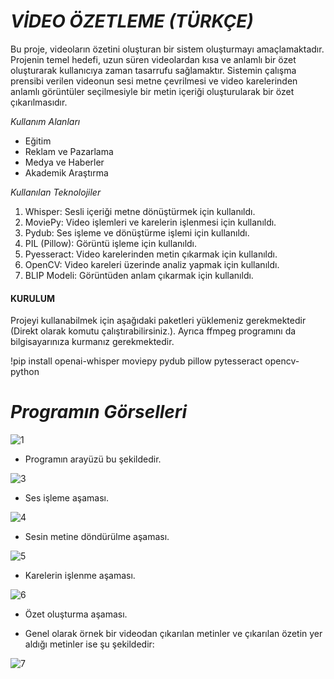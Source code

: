 # ***VİDEO ÖZETLEME (TÜRKÇE)*** 

Bu proje, videoların özetini oluşturan bir sistem oluşturmayı amaçlamaktadır. Projenin temel hedefi, uzun süren videolardan kısa ve anlamlı bir özet oluşturarak kullanıcıya zaman tasarrufu sağlamaktır. Sistemin çalışma prensibi verilen videonun sesi metne çevrilmesi ve video karelerinden anlamlı görüntüler seçilmesiyle bir metin içeriği oluşturularak bir özet çıkarılmasıdır. 

*Kullanım Alanları*
* 	Eğitim
* 	Reklam ve Pazarlama
* 	Medya ve Haberler
* 	Akademik Araştırma

*Kullanılan Teknolojiler*
1. Whisper: Sesli içeriği metne dönüştürmek için kullanıldı.
2. MoviePy: Video işlemleri ve karelerin işlenmesi için kullanıldı.
3. Pydub: Ses işleme ve dönüştürme işlemi için kullanıldı.
4. PIL (Pillow): Görüntü işleme için kullanıldı.
5. Pyesseract: Video karelerinden metin çıkarmak için kullanıldı.
6. OpenCV: Video kareleri üzerinde analiz yapmak için kullanıldı.
7. BLIP Modeli: Görüntüden anlam çıkarmak için kullanıldı.


#### KURULUM 
Projeyi kullanabilmek için aşağıdaki paketleri yüklemeniz gerekmektedir (Direkt olarak komutu çalıştırabilirsiniz.). Ayrıca ffmpeg programını da bilgisayarınıza kurmanız gerekmektedir.

!pip install openai-whisper moviepy pydub pillow pytesseract opencv-python 

# *Programın Görselleri*
![1](https://github.com/user-attachments/assets/21552ddc-f87d-47fc-be45-1ea2dda76360)

*  Programın arayüzü bu şekildedir.

![3](https://github.com/user-attachments/assets/7bb09468-cdc9-466a-819a-ee1cbf39c702)

*  Ses işleme aşaması.

![4](https://github.com/user-attachments/assets/39ce967b-ec1b-4a55-92bc-a3bcdf832501)

*  Sesin metine döndürülme aşaması.

![5](https://github.com/user-attachments/assets/36ec2b58-1216-4076-b59f-c5911a0ea7aa)

*  Karelerin işlenme aşaması.

![6](https://github.com/user-attachments/assets/5d50db90-74bc-4998-86cd-c4b156f47979)

* Özet oluşturma aşaması.



* Genel olarak örnek bir videodan çıkarılan metinler ve çıkarılan özetin yer aldığı metinler ise şu şekildedir:

![7](https://github.com/user-attachments/assets/2c9a79c2-8ccd-4f58-a2fa-eb87dbe8f3b8)






